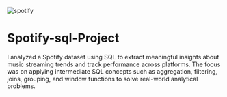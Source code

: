 
![spotify](https://github.com/user-attachments/assets/01f44b4e-60b1-408b-acb7-7f278f85b531)

# Spotify-sql-Project
I analyzed a Spotify dataset using SQL to extract meaningful insights about music streaming trends and track performance across platforms. The focus was on applying intermediate SQL concepts such as aggregation, filtering, joins, grouping, and window functions to solve real-world analytical problems.
